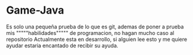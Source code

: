 # Game-Java
Es solo una pequeña prueba de lo que es git, ademas de poner a prueba mis """""habilidades""""" de programacion, no hagan mucho caso al repositorio
Actualmente esta en desarrollo, si alguien lee esto y me quiere ayudar estaria encantado de recibir su ayuda.
